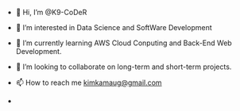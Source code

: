 - 👋 Hi, I’m @K9-CoDeR
- 👀 I’m interested in Data Science and SoftWare Development

- 🌱 I’m currently learning AWS Cloud Conputing and Back-End Web Development.
- 💞️ I’m looking to collaborate on long-term and short-term projects.
- 📫 How to reach me kimkamaug@gmail.com
- 

<!---
KimaniKamauG/KimaniKamauG is a ✨ special ✨ repository because its `README.md` (this file) appears on your GitHub profile.
You can click the Preview link to take a look at your changes.
--->
